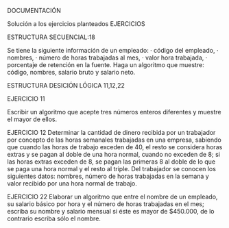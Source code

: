 DOCUMENTACIÓN 

Solución a los ejercicios planteados EJERCICIOS

ESTRUCTURA SECUENCIAL:18

Se tiene la siguiente información de un empleado: · código del empleado, · nombres, · número de horas trabajadas al mes, · valor hora trabajada, · porcentaje de retención en la fuente. Haga un algoritmo que muestre: código, nombres, salario bruto y salario neto.

ESTRUCTURA DESICIÓN LÓGICA 11,12,22

EJERCICIO 11

Escribir un algoritmo que acepte tres números enteros diferentes y muestre el mayor de ellos.

EJERCICIO 12 Determinar la cantidad de dinero recibida por un trabajador por concepto de las horas semanales trabajadas en una empresa, sabiendo que cuando las horas de trabajo exceden de 40, el resto se considera horas extras y se pagan al doble de una hora normal, cuando no exceden de 8; si las horas extras exceden de 8, se pagan las primeras 8 al doble de lo que se paga una hora normal y el resto al triple. Del trabajador se conocen los siguientes datos: nombres, número de horas trabajadas en la semana y valor recibido por una hora normal de trabajo.

EJERCICIO 22 Elaborar un algoritmo que entre el nombre de un empleado, su salario básico por hora y el número de horas trabajadas en el mes; escriba su nombre y salario mensual si éste es mayor de $450.000, de lo contrario escriba sólo el nombre.
